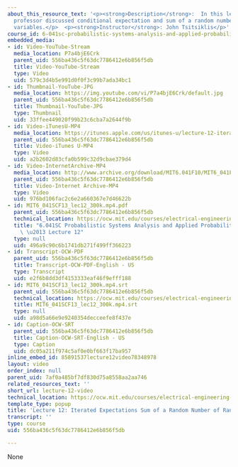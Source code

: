 ```yaml
---
about_this_resource_text: '<p><strong>Description</strong>:  In this lecture, the
  professor discussed conditional expectation and sum of a random number of random
  variables.</p>  <p><strong>Instructor</strong>: John Tsitsiklis</p>'
course_id: 6-041sc-probabilistic-systems-analysis-and-applied-probability-fall-2013
embedded_media:
- id: Video-YouTube-Stream
  media_location: P7a4bjE6Crk
  parent_uid: 556ba436c5f63dc7786412e6b856f5db
  title: Video-YouTube-Stream
  type: Video
  uid: 579c3d4b5e991d0f0f3c99b7ada34bc1
- id: Thumbnail-YouTube-JPG
  media_location: https://img.youtube.com/vi/P7a4bjE6Crk/default.jpg
  parent_uid: 556ba436c5f63dc7786412e6b856f5db
  title: Thumbnail-YouTube-JPG
  type: Thumbnail
  uid: 33ffee449020f99b23c6cba7a2644f9b
- id: Video-iTunesU-MP4
  media_location: https://itunes.apple.com/us/itunes-u/lecture-12-iterated-expectations/id577778306?i=123745427
  parent_uid: 556ba436c5f63dc7786412e6b856f5db
  title: Video-iTunes U-MP4
  type: Video
  uid: a2b2602d83cfa0b599c32d9cbae379d4
- id: Video-InternetArchive-MP4
  media_location: http://www.archive.org/download/MIT6.041F10/MIT6_041F11_lec12_300k.mp4
  parent_uid: 556ba436c5f63dc7786412e6b856f5db
  title: Video-Internet Archive-MP4
  type: Video
  uid: 976bd106fac2c6e2a660367e7d46622b
- id: MIT6_041SCF13_lec12_300k.mp4.pdf
  parent_uid: 556ba436c5f63dc7786412e6b856f5db
  technical_location: https://ocw.mit.edu/courses/electrical-engineering-and-computer-science/6-041sc-probabilistic-systems-analysis-and-applied-probability-fall-2013/resource-index/lecture-videos/lecture-12-video/MIT6_041SCF13_lec12_300k.mp4.pdf
  title: "6.041SC Probabilistic Systems Analysis and Applied Probability, Fall 2013Transcript\
    \ \u2013 Lecture 12"
  type: null
  uid: 496a9c90c6b1741db271f499ff366223
- id: Transcript-OCW-PDF
  parent_uid: 556ba436c5f63dc7786412e6b856f5db
  title: Transcript-OCW-PDF-English - US
  type: Transcript
  uid: e2f6b8dd3df4153333eaf46f9efff188
- id: MIT6_041SCF13_lec12_300k.mp4.srt
  parent_uid: 556ba436c5f63dc7786412e6b856f5db
  technical_location: https://ocw.mit.edu/courses/electrical-engineering-and-computer-science/6-041sc-probabilistic-systems-analysis-and-applied-probability-fall-2013/resource-index/lecture-videos/lecture-12-video/MIT6_041SCF13_lec12_300k.mp4.srt
  title: MIT6_041SCF13_lec12_300k.mp4.srt
  type: null
  uid: a98d5a66e9e9240354decceefe8f437e
- id: Caption-OCW-SRT
  parent_uid: 556ba436c5f63dc7786412e6b856f5db
  title: Caption-OCW-SRT-English - US
  type: Caption
  uid: dc05a211f974c5af0e0bf663f17ba957
inline_embed_id: 85891537lecture12video78348978
layout: video
order_index: null
parent_uid: 7af0a485bf7df830d75a8558aa2aa746
related_resources_text: ''
short_url: lecture-12-video
technical_location: https://ocw.mit.edu/courses/electrical-engineering-and-computer-science/6-041sc-probabilistic-systems-analysis-and-applied-probability-fall-2013/resource-index/lecture-videos/lecture-12-video
template_type: popup
title: 'Lecture 12: Iterated Expectations Sum of a Random Number of Random variables'
transcript: ''
type: course
uid: 556ba436c5f63dc7786412e6b856f5db

---
```

None